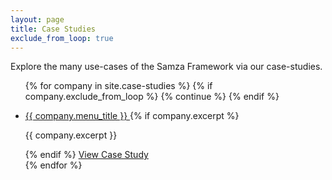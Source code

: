 ```yaml
---
layout: page
title: Case Studies
exclude_from_loop: true
---
```

<!--
   Licensed to the Apache Software Foundation (ASF) under one or more
   contributor license agreements.  See the NOTICE file distributed with
   this work for additional information regarding copyright ownership.
   The ASF licenses this file to You under the Apache License, Version 2.0
   (the "License"); you may not use this file except in compliance with
   the License.  You may obtain a copy of the License at

       http://www.apache.org/licenses/LICENSE-2.0

   Unless required by applicable law or agreed to in writing, software
   distributed under the License is distributed on an "AS IS" BASIS,
   WITHOUT WARRANTIES OR CONDITIONS OF ANY KIND, either express or implied.
   See the License for the specific language governing permissions and
   limitations under the License.
-->

Explore the many use-cases of the Samza Framework via our case-studies.

<ul class="case-studies">

  {% for company in site.case-studies %}
    {% if company.exclude_from_loop %}
        {% continue %}
    {% endif %}
    <li>
      <a href="{{ company.url }}" title="{{ company.menu_title }}">
        <span style="background-image: url('https://logo.clearbit.com/{{ company.study_domain }}?size=256');"></span>
      </a>
      <div>
        <a href="https://{{ company.study_domain }}" class="external-link" rel="nofollow">
          <i class="icon ion-md-share-alt"></i> {{ company.menu_title }}
        </a>
        {% if company.excerpt %}
        <p>
        {{ company.excerpt }}
        </p>
        {% endif %}
        <a class="btn" href="{{ company.url }}">View Case Study</a>
      </div>
    </li>
  {% endfor %}

</ul>